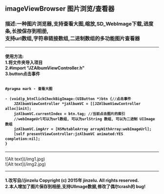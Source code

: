<h2>
imageViewBrowser
图片浏览/查看器
</h2>
<h3>
<span>描述:</span>一种图片浏览器,支持查看大图,缩放,SD_WebImage下载,进度条,长按保存到相册,<br>
支持url数组,字符串链接数组,二进制数组的多功能图片查看器<br>
</h3>
<hr> 
<h4>
<span1>使用方法:</span1><br>
 1.将文件夹导入项目<br>
 2.#import "JZAlbumViewController.h"<br>
 3.button点击事件<br>
<pre><code>
#pragma mark - 查看大图<br>
- (void)p_btnClickCheckBigImage:(UIButton *)btn {//点击事件
    JZAlbumViewController *jzAlbumVC = [[JZAlbumViewController alloc]init];
    jzAlbumVC.currentIndex = btn.tag; //当前点击图片的索引
    //webImageUrl可以为url数组, 可以为urlString 数组, 可以为二进制 UIImage 数组
    jzAlbumVC.imgArr = [NSMutableArray arrayWithArray:webImageUrl];
    [self presentViewController:jzAlbumVC animated:YES completion:nil];
}
</code></pre>
</h4>
<hr> 
![Alt text](/img1.jpg)<br>
![Alt text](/img2.jpg)<br>
<hr> 
<h4>
1.改写自//jinzelu  Copyright (c) 2015年 jinzelu. All rights reserved.<br>
2.本人增加了图片保存到相册,支持UIImage数据,修改了偶尔crash的 bug!<br>
</h4>


